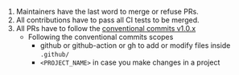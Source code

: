 1. Maintainers have the last word to merge or refuse PRs.
2. All contributions have to pass all CI tests to be merged.
3. All PRs have to follow the [conventional commits v1.0.x](https://www.conventionalcommits.org/en/v1.0.0-beta.4/)
   - Following the conventional commits scopes
       - github or github-action or gh to add or modify files inside `.github/`
       - `<PROJECT_NAME>` in case you make changes in a project

